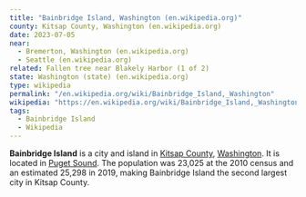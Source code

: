```yaml
---
title: "Bainbridge Island, Washington (en.wikipedia.org)"
county: Kitsap County, Washington (en.wikipedia.org)
date: 2023-07-05
near:
  - Bremerton, Washington (en.wikipedia.org)
  - Seattle (en.wikipedia.org)
related: Fallen tree near Blakely Harbor (1 of 2)
state: Washington (state) (en.wikipedia.org)
type: wikipedia
permalink: "/en.wikipedia.org/wiki/Bainbridge_Island,_Washington"
wikipedia: "https://en.wikipedia.org/wiki/Bainbridge_Island,_Washington"
tags:
  - Bainbridge Island
  - Wikipedia
---
```

**Bainbridge Island** is a city and island in [Kitsap County](/en.wikipedia.org/wiki/Kitsap_County,_Washington), [Washington](/en.wikipedia.org/wiki/Washington_(state)). It is located in [Puget Sound](/en.wikipedia.org/wiki/Puget_Sound). The population was 23,025 at the 2010 census and an estimated 25,298 in 2019, making Bainbridge Island the second largest city in Kitsap County.